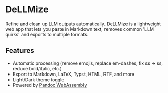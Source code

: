 # DeLLMize

Refine and clean up LLM outputs automatically.
DeLLMize is a lightweight web app that lets you paste in Markdown text, removes common 'LLM quirks' and exports to multiple formats.

## Features

- Automatic processing (remove emojis, replace em-dashes, fix ss → ss, reduce bold/italic, etc.)
- Export to Markdown, LaTeX, Typst, HTML, RTF, and more
- Light/Dark theme toggle
- Powered by [Pandoc WebAssembly](https://github.com/tweag/pandoc-wasm)
